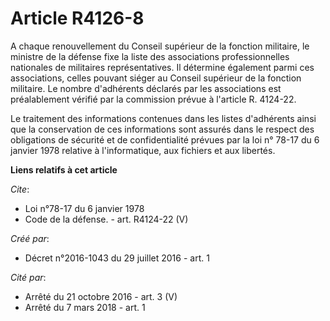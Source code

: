 # Article R4126-8

A chaque renouvellement du Conseil supérieur de la fonction militaire, le ministre de la défense fixe la liste des
associations professionnelles nationales de militaires représentatives. Il détermine également parmi ces associations, celles
pouvant siéger au Conseil supérieur de la fonction militaire. Le nombre d'adhérents déclarés par les associations est
préalablement vérifié par la commission prévue à l'article R. 4124-22. 

Le traitement des informations contenues dans les listes d'adhérents ainsi que la conservation de ces informations sont
assurés dans le respect des obligations de sécurité et de confidentialité prévues par la loi n° 78-17 du 6 janvier 1978
relative à l'informatique, aux fichiers et aux libertés.

**Liens relatifs à cet article**

_Cite_:

  - Loi n°78-17 du 6 janvier 1978
  - Code de la défense. - art. R4124-22 (V)

_Créé par_:

  - Décret n°2016-1043 du 29 juillet 2016 - art. 1

_Cité par_:

  - Arrêté du 21 octobre 2016 - art. 3 (V)
  - Arrêté du 7 mars 2018 - art. 1

